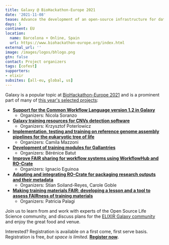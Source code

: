 ```yaml
---
title: Galaxy @ BioHackathon-Europe 2021
date: '2021-11-08'
tease: Advance the development of an open-source infrastructure for data integration
days: 5
continent: EU
location:
  name: Barcelona + Online, Spain
  url: https://www.biohackathon-europe.org/index.html
external_url: ''
image: /images/logos/bhlogo.png
gtn: false
contact: Project organizers
tags: [cofest]
supporters:
- elixir
subsites: [all-eu, global, us]
---
```


Galaxy is a popular topic at [BioHackathon-Europe 2021](https://www.biohackathon-europe.org/index.html) and is a prominent part of many of [this year's selected projects](https://biohackathon-europe.org/projects.html):

* **[Support for the Common Workflow Language version 1.2 in Galaxy](https://github.com/elixir-europe/biohackathon-projects-2021/tree/master/projects/37)**
    * Organizers: Nicola Soranzo
* **[Galaxy training resources for CNVs detection software](https://github.com/elixir-europe/biohackathon-projects-2021/tree/master/projects/34)**
    * Organizers: Krzysztof Poterlowicz
* **[Implementation, testing and training on reference genome assembly pipelines for the eukaryotic tree of life](https://github.com/elixir-europe/biohackathon-projects-2021/tree/master/projects/33)**
    * Organizers: Camila Mazzoni
* **[Development of training modules for Gallantries](https://github.com/elixir-europe/biohackathon-projects-2021/tree/master/projects/10)**
    * Organizers: Bérénice Batut
* **[Improve FAIR sharing for workflow systems using WorkflowHub and RO-Crate](https://github.com/elixir-europe/biohackathon-projects-2021/tree/master/projects/11)**
    * Organizers: Ignacio Eguinoa
* **[Adapting and integrating RO-Crate for packaging research outputs and their metadata](https://github.com/elixir-europe/biohackathon-projects-2021/tree/master/projects/24)**
    * Organizers: Stian Soiland-Reyes, Carole Goble
* **[Making training materials FAIR: developing a lesson and a tool to assess FAIRness of training materials](https://github.com/elixir-europe/biohackathon-projects-2021/tree/master/projects/25)**
    * Organizers: Patricia Palagi

Join us to learn from and work with experts of the Open Source Life Science community, and discuss plans for the [ELIXIR Galaxy community](https://elixir-europe.org/communities/galaxy) and enjoy the great food and venue.

Interested? Registration is available on a first come, first serve basis. Registration is free, *but space is limited.* **[Register now](https://www.biohackathon-europe.org/registration.html).**

